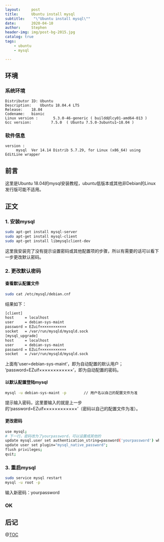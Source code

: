 ```yaml
---
layout:     post
title:      Ubuntu install mysql
subtitle:    "\"Ubuntu install mysql\""
date:       2020-04-10
author:     Stephen
header-img: img/post-bg-2015.jpg
catalog: true
tags:
    - ubuntu
    - mysql

---
```

## 环境
### 系统环境
```text
Distributor ID:	Ubuntu
Description:	Ubuntu 18.04.4 LTS
Release:	18.04
Codename:	bionic
Linux version :       5.3.0-46-generic ( buildd@lcy01-amd64-013 ) 
Gcc version:         7.5.0  ( Ubuntu 7.5.0-3ubuntu1~18.04 )
```

### 软件信息
```text
version : 	
     mysql  Ver 14.14 Distrib 5.7.29, for Linux (x86_64) using  EditLine wrapper
```
## 前言
这里是Ubuntu 18.04的mysql安装教程，ubuntu低版本或其他非Debian的Linux发行版可能不适用。

## 正文
### 1.  安装mysql

```sh
sudo apt-get install mysql-server
sudo apt-get install mysql-client
sudo apt-get install libmysqlclient-dev
```

这里我安装完了没有提示设置密码或其他配置项的步骤，所以有需要的话可以看下一步更改默认密码。

### 2.  更改默认密码
#### 查看默认配置文件
```sh
sudo cat /etc/mysql/debian.cnf
```
结果如下：
```sh
[client]
host     = localhost
user     = debian-sys-maint
password = EZuif××××××××××××
socket   = /var/run/mysqld/mysqld.sock
[mysql_upgrade]
host     = localhost
user     = debian-sys-maint
password = EZuif××××××××××××
socket   = /var/run/mysqld/mysqld.sock

```
上面有‘user=debian-sys-maint’，即为自动配置的默认用户；
‘password=EZuif××××××××××××’，即为自动配置的密码。

#### 以默认配置登陆mysql
```sh
mysql -u debian-sys-maint -p        // 用户名以自己的配置文件为准
```
提示输入密码，这里要输入的就是上一步的‘password=EZuif××××××××××××’（密码以自己的配置文件为准）。

#### 更改密码
```sh
use mysql;
# 下一行，密码改为了yourpassword，可以设置成其他的
update mysql.user set authentication_string=password('yourpassword') where user='root' and Host ='localhost';
update user set plugin="mysql_native_password"; 
flush privileges;
quit;
```
### 3.  重启mysql
```sh
sudo service mysql restart
mysql -u root -p
```
输入新密码：yourpassword

### OK



## 后记

@[TOC](这里写自定义目录标题)


